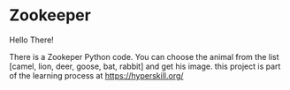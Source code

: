 # Zookeeper

Hello There!

There is a Zookeper Python code. You can choose the animal from the list [camel, lion, deer, goose, bat, rabbit]
and get his image. this project is part of the learning process at https://hyperskill.org/
